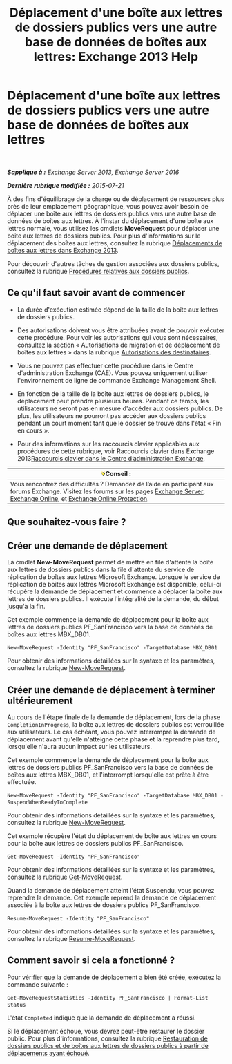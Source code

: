 ﻿---
title: "Déplacement d'une boîte aux lettres de dossiers publics vers une autre base de données de boîtes aux lettres: Exchange 2013 Help"
TOCTitle: Déplacement d'une boîte aux lettres de dossiers publics vers une autre base de données de boîtes aux lettres
ms:assetid: 67601d45-4824-4ae6-9a7e-b645ec3af4d3
ms:mtpsurl: https://technet.microsoft.com/fr-fr/library/JJ906434(v=EXCHG.150)
ms:contentKeyID: 51407192
ms.date: 04/24/2018
mtps_version: v=EXCHG.150
ms.translationtype: HT
---

# Déplacement d'une boîte aux lettres de dossiers publics vers une autre base de données de boîtes aux lettres

 

_**Sapplique à :** Exchange Server 2013, Exchange Server 2016_

_**Dernière rubrique modifiée :** 2015-07-21_

À des fins d'équilibrage de la charge ou de déplacement de ressources plus près de leur emplacement géographique, vous pouvez avoir besoin de déplacer une boîte aux lettres de dossiers publics vers une autre base de données de boîtes aux lettres. À l'instar du déplacement d'une boîte aux lettres normale, vous utilisez les cmdlets **MoveRequest** pour déplacer une boîte aux lettres de dossiers publics. Pour plus d'informations sur le déplacement des boîtes aux lettres, consultez la rubrique [Déplacements de boîtes aux lettres dans Exchange 2013](mailbox-moves-in-exchange-2013-exchange-2013-help.md).

Pour découvrir d'autres tâches de gestion associées aux dossiers publics, consultez la rubrique [Procédures relatives aux dossiers publics](public-folder-procedures-exchange-2013-help.md).

## Ce qu'il faut savoir avant de commencer

  - La durée d'exécution estimée dépend de la taille de la boîte aux lettres de dossiers publics.

  - Des autorisations doivent vous être attribuées avant de pouvoir exécuter cette procédure. Pour voir les autorisations qui vous sont nécessaires, consultez la section « Autorisations de migration et de déplacement de boîtes aux lettres » dans la rubrique [Autorisations des destinataires](recipients-permissions-exchange-2013-help.md).

  - Vous ne pouvez pas effectuer cette procédure dans le Centre d'administration Exchange (CAE). Vous pouvez uniquement utiliser l'environnement de ligne de commande Exchange Management Shell.

  - En fonction de la taille de la boîte aux lettres de dossiers publics, le déplacement peut prendre plusieurs heures. Pendant ce temps, les utilisateurs ne seront pas en mesure d'accéder aux dossiers publics. De plus, les utilisateurs ne pourront pas accéder aux dossiers publics pendant un court moment tant que le dossier se trouve dans l'état « Fin en cours ».

  - Pour des informations sur les raccourcis clavier applicables aux procédures de cette rubrique, voir Raccourcis clavier dans Exchange 2013[Raccourcis clavier dans le Centre d’administration Exchange](keyboard-shortcuts-in-the-exchange-admin-center-exchange-online-protection-help.md).

<table>
<thead>
<tr class="header">
<th><img src="images/Bb125224.tip(EXCHG.150).gif" title="Conseil" alt="Conseil" />Conseil :</th>
</tr>
</thead>
<tbody>
<tr class="odd">
<td>Vous rencontrez des difficultés ? Demandez de l’aide en participant aux forums Exchange. Visitez les forums sur les pages <a href="https://go.microsoft.com/fwlink/p/?linkid=60612">Exchange Server</a>, <a href="https://go.microsoft.com/fwlink/p/?linkid=267542">Exchange Online</a>, et <a href="https://go.microsoft.com/fwlink/p/?linkid=285351">Exchange Online Protection</a>.</td>
</tr>
</tbody>
</table>


## Que souhaitez-vous faire ?

## Créer une demande de déplacement

La cmdlet **New-MoveRequest** permet de mettre en file d'attente la boîte aux lettres de dossiers publics dans la file d'attente du service de réplication de boîtes aux lettres Microsoft Exchange. Lorsque le service de réplication de boîtes aux lettres Microsoft Exchange est disponible, celui-ci récupère la demande de déplacement et commence à déplacer la boîte aux lettres de dossiers publics. Il exécute l'intégralité de la demande, du début jusqu'à la fin.

Cet exemple commence la demande de déplacement pour la boîte aux lettres de dossiers publics PF\_SanFrancisco vers la base de données de boîtes aux lettres MBX\_DB01.

    New-MoveRequest -Identity "PF_SanFrancisco" -TargetDatabase MBX_DB01

Pour obtenir des informations détaillées sur la syntaxe et les paramètres, consultez la rubrique [New-MoveRequest](https://technet.microsoft.com/fr-fr/library/dd351123\(v=exchg.150\)).

## Créer une demande de déplacement à terminer ultérieurement

Au cours de l'étape finale de la demande de déplacement, lors de la phase `CompletionInProgress`, la boîte aux lettres de dossiers publics est verrouillée aux utilisateurs. Le cas échéant, vous pouvez interrompre la demande de déplacement avant qu'elle n'atteigne cette phase et la reprendre plus tard, lorsqu'elle n'aura aucun impact sur les utilisateurs.

Cet exemple commence la demande de déplacement pour la boîte aux lettres de dossiers publics PF\_SanFrancisco vers la base de données de boîtes aux lettres MBX\_DB01, et l'interrompt lorsqu'elle est prête à être effectuée.

    New-MoveRequest -Identity "PF_SanFrancisco" -TargetDatabase MBX_DB01 -SuspendWhenReadyToComplete

Pour obtenir des informations détaillées sur la syntaxe et les paramètres, consultez la rubrique [New-MoveRequest](https://technet.microsoft.com/fr-fr/library/dd351123\(v=exchg.150\)).

Cet exemple récupère l'état du déplacement de boîte aux lettres en cours pour la boîte aux lettres de dossiers publics PF\_SanFrancisco.

    Get-MoveRequest -Identity "PF_SanFrancisco"

Pour obtenir des informations détaillées sur la syntaxe et les paramètres, consultez la rubrique [Get-MoveRequest](https://technet.microsoft.com/fr-fr/library/dd335227\(v=exchg.150\)).

Quand la demande de déplacement atteint l'état Suspendu, vous pouvez reprendre la demande. Cet exemple reprend la demande de déplacement associée à la boîte aux lettres de dossiers publics PF\_SanFrancisco.

    Resume-MoveRequest -Identity "PF_SanFrancisco"

Pour obtenir des informations détaillées sur la syntaxe et les paramètres, consultez la rubrique [Resume-MoveRequest](https://technet.microsoft.com/fr-fr/library/ee332320\(v=exchg.150\)).

## Comment savoir si cela a fonctionné ?

Pour vérifier que la demande de déplacement a bien été créée, exécutez la commande suivante :

    Get-MoveRequestStatistics -Identity PF_SanFrancisco | Format-List Status

L'état `Completed` indique que la demande de déplacement a réussi.

Si le déplacement échoue, vous devrez peut-être restaurer le dossier public. Pour plus d'informations, consultez la rubrique [Restauration de dossiers publics et de boîtes aux lettres de dossiers publics à partir de déplacements ayant échoué](restore-public-folders-and-public-folder-mailboxes-from-failed-moves-exchange-2013-help.md).

